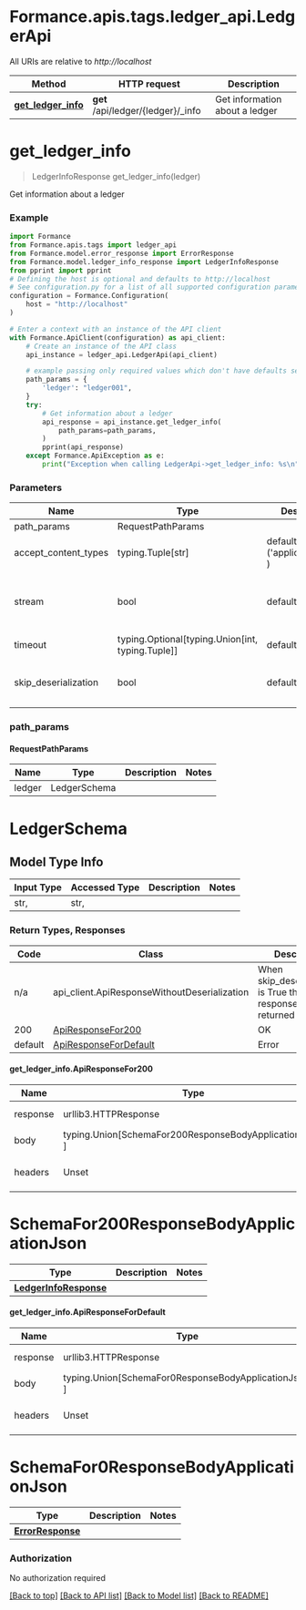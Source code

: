 <a name="__pageTop"></a>
# Formance.apis.tags.ledger_api.LedgerApi

All URIs are relative to *http://localhost*

Method | HTTP request | Description
------------- | ------------- | -------------
[**get_ledger_info**](#get_ledger_info) | **get** /api/ledger/{ledger}/_info | Get information about a ledger

# **get_ledger_info**
<a name="get_ledger_info"></a>
> LedgerInfoResponse get_ledger_info(ledger)

Get information about a ledger

### Example

```python
import Formance
from Formance.apis.tags import ledger_api
from Formance.model.error_response import ErrorResponse
from Formance.model.ledger_info_response import LedgerInfoResponse
from pprint import pprint
# Defining the host is optional and defaults to http://localhost
# See configuration.py for a list of all supported configuration parameters.
configuration = Formance.Configuration(
    host = "http://localhost"
)

# Enter a context with an instance of the API client
with Formance.ApiClient(configuration) as api_client:
    # Create an instance of the API class
    api_instance = ledger_api.LedgerApi(api_client)

    # example passing only required values which don't have defaults set
    path_params = {
        'ledger': "ledger001",
    }
    try:
        # Get information about a ledger
        api_response = api_instance.get_ledger_info(
            path_params=path_params,
        )
        pprint(api_response)
    except Formance.ApiException as e:
        print("Exception when calling LedgerApi->get_ledger_info: %s\n" % e)
```
### Parameters

Name | Type | Description  | Notes
------------- | ------------- | ------------- | -------------
path_params | RequestPathParams | |
accept_content_types | typing.Tuple[str] | default is ('application/json', ) | Tells the server the content type(s) that are accepted by the client
stream | bool | default is False | if True then the response.content will be streamed and loaded from a file like object. When downloading a file, set this to True to force the code to deserialize the content to a FileSchema file
timeout | typing.Optional[typing.Union[int, typing.Tuple]] | default is None | the timeout used by the rest client
skip_deserialization | bool | default is False | when True, headers and body will be unset and an instance of api_client.ApiResponseWithoutDeserialization will be returned

### path_params
#### RequestPathParams

Name | Type | Description  | Notes
------------- | ------------- | ------------- | -------------
ledger | LedgerSchema | | 

# LedgerSchema

## Model Type Info
Input Type | Accessed Type | Description | Notes
------------ | ------------- | ------------- | -------------
str,  | str,  |  | 

### Return Types, Responses

Code | Class | Description
------------- | ------------- | -------------
n/a | api_client.ApiResponseWithoutDeserialization | When skip_deserialization is True this response is returned
200 | [ApiResponseFor200](#get_ledger_info.ApiResponseFor200) | OK
default | [ApiResponseForDefault](#get_ledger_info.ApiResponseForDefault) | Error

#### get_ledger_info.ApiResponseFor200
Name | Type | Description  | Notes
------------- | ------------- | ------------- | -------------
response | urllib3.HTTPResponse | Raw response |
body | typing.Union[SchemaFor200ResponseBodyApplicationJson, ] |  |
headers | Unset | headers were not defined |

# SchemaFor200ResponseBodyApplicationJson
Type | Description  | Notes
------------- | ------------- | -------------
[**LedgerInfoResponse**](../../models/LedgerInfoResponse.md) |  | 


#### get_ledger_info.ApiResponseForDefault
Name | Type | Description  | Notes
------------- | ------------- | ------------- | -------------
response | urllib3.HTTPResponse | Raw response |
body | typing.Union[SchemaFor0ResponseBodyApplicationJson, ] |  |
headers | Unset | headers were not defined |

# SchemaFor0ResponseBodyApplicationJson
Type | Description  | Notes
------------- | ------------- | -------------
[**ErrorResponse**](../../models/ErrorResponse.md) |  | 


### Authorization

No authorization required

[[Back to top]](#__pageTop) [[Back to API list]](../../../README.md#documentation-for-api-endpoints) [[Back to Model list]](../../../README.md#documentation-for-models) [[Back to README]](../../../README.md)

